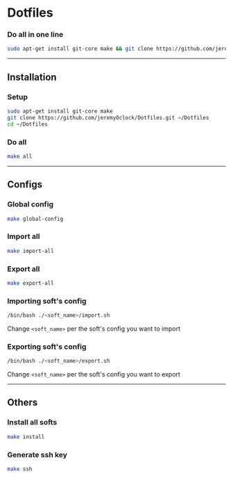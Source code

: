 # Dotfiles

### Do all in one line

```bash
sudo apt-get install git-core make && git clone https://github.com/jeremyOclock/Dotfiles.git ~/Dotfiles && cd ~/Dotfiles && make all
```

---

## Installation

### Setup

```bash
sudo apt-get install git-core make
git clone https://github.com/jeremyOclock/Dotfiles.git ~/Dotfiles
cd ~/Dotfiles
```

### Do all

```bash
make all
```

---

## Configs

### Global config

```bash
make global-config
```

### Import all

```bash
make import-all
```

### Export all

```bash
make export-all
```

### Importing soft's config

```bash
/bin/bash ./<soft_name>/import.sh
```

Change `<soft_name>` per the soft's config you want to import

### Exporting soft's config

```bash
/bin/bash ./<soft_name>/export.sh
```

Change `<soft_name>` per the soft's config you want to export

---

## Others

### Install all softs

```bash
make install
```

### Generate ssh key

```bash
make ssh
```
